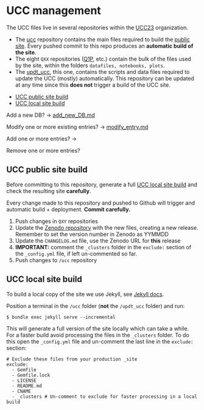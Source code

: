 
# UCC management

The UCC files live in several repositories within the [UCC23](https://github.com/ucc23) organization.

- The [ucc](https://github.com/ucc23/ucc) repository contains the main files required to build the
  [public site](https://ucc.ar). Every pushed commit to this repo produces an
  **automatic build of the site**.
- The eight `QXX` repositories ([Q1P](https://github.com/ucc23/Q1P), etc.) contain the bulk of the files used 
  by the site,  within the folders `datafiles, notebooks, plots`.
- The [updt_ucc](https://github.com/ucc23/updt_UCC), this one, contains the scripts and data files required to
  update the UCC (mostly) automatically. This repository can be updated at any time
  since this **does not** trigger a build of the UCC site.


<!-- MarkdownTOC -->

- [UCC public site build](#ucc-public-site-build)
- [UCC local site build](#ucc-local-site-build)

<!-- /MarkdownTOC -->




Add a new DB? -> [add_new_DB.md](add_new_DB.md)

Modify one or more existing entries? -> [modify_entry.md](modify_entry.md)

Add one or more entries? -> 

Remove one or more entries?








## UCC public site build

Before committing to this repository, generate a full [UCC local site build](#ucc-local-site-build)
and check the resulting site **carefully**.

Every change made to this repository and pushed to Github will trigger and automatic
build + deployment. **Commit carefully.**

1. Push changes in `QXY` repositories
2. Update the [Zenodo repository](https://zenodo.org/doi/10.5281/zenodo.8250523) with the new files, creating a new release.
   Remember to set the version number in Zenodo as YYMMDD
3. Update the `CHANGELOG.md` file, use the Zenodo URL for **this** release
4. **IMPORTANT:** comment the `_clusters` folder in the `exclude:` section
   of the `_config.yml` file, if left un-commented so far.
5. Push changes to `/ucc` repository




## UCC local site build

To build a local copy of the site we use Jekyll, see [Jekyll docs](https://jekyllrb.com/docs/).

Position a terminal in the `/ucc` folder (**not** the `/updt_ucc` folder) and run:

```
$ bundle exec jekyll serve --incremental
```

This will generate a full version of the site locally which can take a while. For a
faster build avoid processing the files in the `_clusters` folder. To do this open
the `_config.yml` file and un-comment the last line in the `exclude:` section:

```
# Exclude these files from your production _site
exclude:
  - Gemfile
  - Gemfile.lock
  - LICENSE
  - README.md
  - CNAME
  - _clusters # Un-comment to exclude for faster processing in a local build
```

